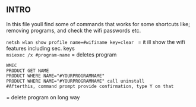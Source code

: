 ## INTRO
In this file youll find some of commands that works for some shortcuts like; removing programs, and check the wifi passwords etc. 
 
`netsh wlan show profile name=#wifiname key=clear ` = it ill show the wifi features including sec. keys<br/>
`msiexec /x #program-name` = deletes program <br/>
```
WMIC
PRODUCT GET NAME
PRODUCT WHERE NAME="#YOURPROGRAMNAME"
PRODUCT WHERE NAME="#YOURPROGRAMNAME" call uninstall
#Afterthis, command prompt provide confirmation, type Y on that
```
= delete program on long way
